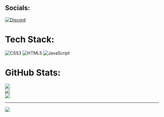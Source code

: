 

## Socials:
[![Discord](https://img.shields.io/badge/Discord-%237289DA.svg?logo=discord&logoColor=white)](https://discord.gg/Luvbxgs) 

#  Tech Stack:
![CSS3](https://img.shields.io/badge/css3-%231572B6.svg?style=for-the-badge&logo=css3&logoColor=white) ![HTML5](https://img.shields.io/badge/html5-%23E34F26.svg?style=for-the-badge&logo=html5&logoColor=white) ![JavaScript](https://img.shields.io/badge/javascript-%23323330.svg?style=for-the-badge&logo=javascript&logoColor=%23F7DF1E) 
#  GitHub Stats:
![](https://github-readme-stats.vercel.app/api?username=luvbxgs&theme=dracula&hide_border=false&include_all_commits=false&count_private=false)<br/>
![](https://github-readme-streak-stats.herokuapp.com/?user=luvbxgs&theme=dracula&hide_border=false)<br/>
![](https://github-readme-stats.vercel.app/api/top-langs/?username=luvbxgs&theme=dracula&hide_border=false&include_all_commits=false&count_private=false&layout=compact)

---
[![](https://visitcount.itsvg.in/api?id=luvbxgs&icon=10&color=10)](https://visitcount.itsvg.in)

<!-- Proudly created with GPRM ( https://gprm.itsvg.in ) -->
